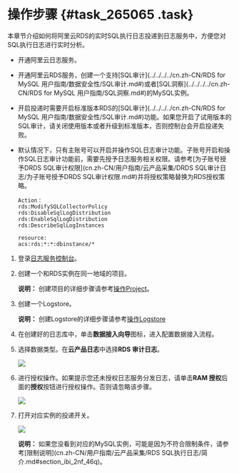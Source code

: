 # 操作步骤 {#task_265065 .task}

本章节介绍如何将阿里云RDS的实时SQL执行日志投递到日志服务中，方便您对SQL执行日志进行实时分析。

-   开通阿里云日志服务。
-   开通阿里云RDS服务，创建一个支持[SQL审计](../../../../cn.zh-CN/RDS for MySQL 用户指南/数据安全性/SQL审计.md#)或者[SQL洞察](../../../../cn.zh-CN/RDS for MySQL 用户指南/SQL洞察.md#)的MySQL实例。
-   开启投递时需要开启标准版本RDS的[SQL审计](../../../../cn.zh-CN/RDS for MySQL 用户指南/数据安全性/SQL审计.md#)功能。如果您开启了试用版本的SQL审计，请关闭使用版本或者升级到标准版本，否则控制台会开启投递失败。
-   默认情况下，只有主账号可以开启并操作SQL日志审计功能。子账号开启和操作SQL日志审计功能前，需要先授予日志服务相关权限。请参考[为子账号授予DRDS SQL审计权限](cn.zh-CN/用户指南/云产品采集/DRDS SQL审计日志/为子账号授予DRDS SQL审计权限.md#)并将授权策略替换为RDS授权策略。

    ``` {#codeblock_2sz_pne_aj5}
    Action：
    rds:ModifySQLCollectorPolicy
    rds:DisableSqlLogDistribution
    rds:EnableSqlLogDistribution
    rds:DescribeSqlLogInstances
    
    resource:
    acs:rds:*:*:dbinstance/*
    ```


1.  登录[日志服务控制台](https://sls.console.aliyun.com)。
2.  创建一个和RDS实例在同一地域的项目。 

    **说明：** 创建项目的详细步骤请参考[操作Project](cn.zh-CN/用户指南/准备工作/操作Project.md#)。

3.  创建一个Logstore。 

    **说明：** 创建Logstore的详细步骤请参考[操作Logstore](cn.zh-CN/用户指南/准备工作/操作Logstore.md#)

4.  在创建好的日志库中，单击**数据接入向导**图标，进入配置数据接入流程。
5.  选择数据类型。在**云产品日志**中选择**RDS 审计日志**。 

    ![](http://static-aliyun-doc.oss-cn-hangzhou.aliyuncs.com/assets/img/218485/155901150547511_zh-CN.png)

6.  进行授权操作。如果提示您还未授权日志服务分发日志，请单击**RAM 授权**后面的**授权**按钮进行授权操作。否则请忽略该步骤。 

    ![](http://static-aliyun-doc.oss-cn-hangzhou.aliyuncs.com/assets/img/218485/155901150547548_zh-CN.png)

7.  打开对应实例的投递开关。 

    ![](http://static-aliyun-doc.oss-cn-hangzhou.aliyuncs.com/assets/img/218485/155901150547510_zh-CN.png)

    **说明：** 如果您没看到对应的MySQL实例，可能是因为不符合限制条件，请参考[限制说明](cn.zh-CN/用户指南/云产品采集/RDS SQL执行日志/简介.md#section_ibi_2nf_46q)。


